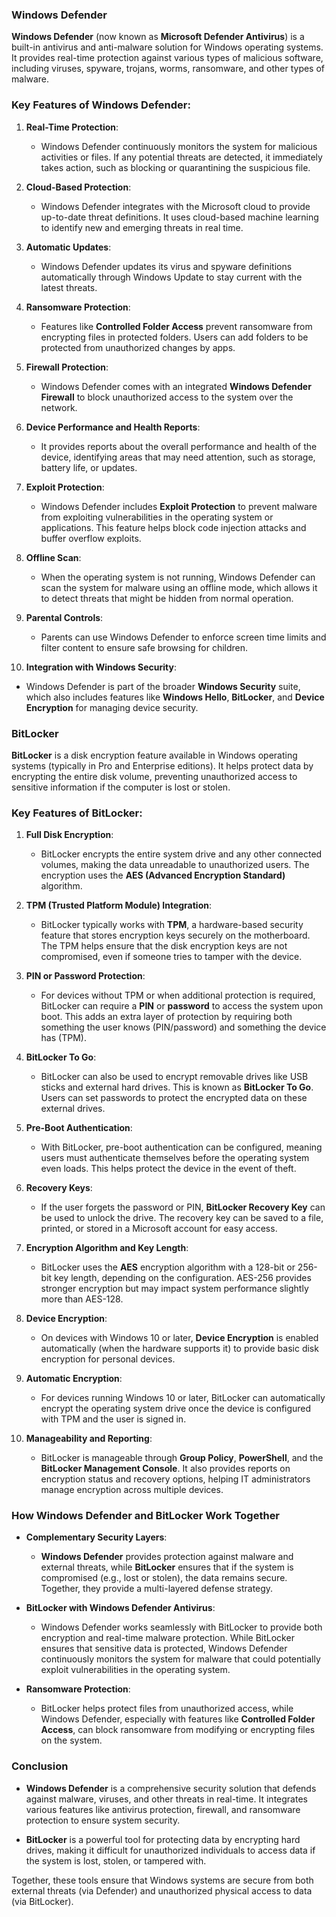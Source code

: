 ### **Windows Defender**

**Windows Defender** (now known as **Microsoft Defender Antivirus**) is a built-in antivirus and anti-malware solution for Windows operating systems. It provides real-time protection against various types of malicious software, including viruses, spyware, trojans, worms, ransomware, and other types of malware.

### **Key Features of Windows Defender**:

1. **Real-Time Protection**:
    
    - Windows Defender continuously monitors the system for malicious activities or files. If any potential threats are detected, it immediately takes action, such as blocking or quarantining the suspicious file.
2. **Cloud-Based Protection**:
    
    - Windows Defender integrates with the Microsoft cloud to provide up-to-date threat definitions. It uses cloud-based machine learning to identify new and emerging threats in real time.
3. **Automatic Updates**:
    
    - Windows Defender updates its virus and spyware definitions automatically through Windows Update to stay current with the latest threats.
4. **Ransomware Protection**:
    
    - Features like **Controlled Folder Access** prevent ransomware from encrypting files in protected folders. Users can add folders to be protected from unauthorized changes by apps.
5. **Firewall Protection**:
    
    - Windows Defender comes with an integrated **Windows Defender Firewall** to block unauthorized access to the system over the network.
6. **Device Performance and Health Reports**:
    
    - It provides reports about the overall performance and health of the device, identifying areas that may need attention, such as storage, battery life, or updates.
7. **Exploit Protection**:
    
    - Windows Defender includes **Exploit Protection** to prevent malware from exploiting vulnerabilities in the operating system or applications. This feature helps block code injection attacks and buffer overflow exploits.
8. **Offline Scan**:
    
    - When the operating system is not running, Windows Defender can scan the system for malware using an offline mode, which allows it to detect threats that might be hidden from normal operation.
9. **Parental Controls**:
    
    - Parents can use Windows Defender to enforce screen time limits and filter content to ensure safe browsing for children.
10. **Integration with Windows Security**:
    

- Windows Defender is part of the broader **Windows Security** suite, which also includes features like **Windows Hello**, **BitLocker**, and **Device Encryption** for managing device security.

### **BitLocker**

**BitLocker** is a disk encryption feature available in Windows operating systems (typically in Pro and Enterprise editions). It helps protect data by encrypting the entire disk volume, preventing unauthorized access to sensitive information if the computer is lost or stolen.

### **Key Features of BitLocker**:

1. **Full Disk Encryption**:
    
    - BitLocker encrypts the entire system drive and any other connected volumes, making the data unreadable to unauthorized users. The encryption uses the **AES (Advanced Encryption Standard)** algorithm.
2. **TPM (Trusted Platform Module) Integration**:
    
    - BitLocker typically works with **TPM**, a hardware-based security feature that stores encryption keys securely on the motherboard. The TPM helps ensure that the disk encryption keys are not compromised, even if someone tries to tamper with the device.
3. **PIN or Password Protection**:
    
    - For devices without TPM or when additional protection is required, BitLocker can require a **PIN** or **password** to access the system upon boot. This adds an extra layer of protection by requiring both something the user knows (PIN/password) and something the device has (TPM).
4. **BitLocker To Go**:
    
    - BitLocker can also be used to encrypt removable drives like USB sticks and external hard drives. This is known as **BitLocker To Go**. Users can set passwords to protect the encrypted data on these external drives.
5. **Pre-Boot Authentication**:
    
    - With BitLocker, pre-boot authentication can be configured, meaning users must authenticate themselves before the operating system even loads. This helps protect the device in the event of theft.
6. **Recovery Keys**:
    
    - If the user forgets the password or PIN, **BitLocker Recovery Key** can be used to unlock the drive. The recovery key can be saved to a file, printed, or stored in a Microsoft account for easy access.
7. **Encryption Algorithm and Key Length**:
    
    - BitLocker uses the **AES** encryption algorithm with a 128-bit or 256-bit key length, depending on the configuration. AES-256 provides stronger encryption but may impact system performance slightly more than AES-128.
8. **Device Encryption**:
    
    - On devices with Windows 10 or later, **Device Encryption** is enabled automatically (when the hardware supports it) to provide basic disk encryption for personal devices.
9. **Automatic Encryption**:
    
    - For devices running Windows 10 or later, BitLocker can automatically encrypt the operating system drive once the device is configured with TPM and the user is signed in.
10. **Manageability and Reporting**:
    
    - BitLocker is manageable through **Group Policy**, **PowerShell**, and the **BitLocker Management Console**. It also provides reports on encryption status and recovery options, helping IT administrators manage encryption across multiple devices.

### **How Windows Defender and BitLocker Work Together**

- **Complementary Security Layers**:
    
    - **Windows Defender** provides protection against malware and external threats, while **BitLocker** ensures that if the system is compromised (e.g., lost or stolen), the data remains secure. Together, they provide a multi-layered defense strategy.
- **BitLocker with Windows Defender Antivirus**:
    
    - Windows Defender works seamlessly with BitLocker to provide both encryption and real-time malware protection. While BitLocker ensures that sensitive data is protected, Windows Defender continuously monitors the system for malware that could potentially exploit vulnerabilities in the operating system.
- **Ransomware Protection**:
    
    - BitLocker helps protect files from unauthorized access, while Windows Defender, especially with features like **Controlled Folder Access**, can block ransomware from modifying or encrypting files on the system.

### **Conclusion**

- **Windows Defender** is a comprehensive security solution that defends against malware, viruses, and other threats in real-time. It integrates various features like antivirus protection, firewall, and ransomware protection to ensure system security.
    
- **BitLocker** is a powerful tool for protecting data by encrypting hard drives, making it difficult for unauthorized individuals to access data if the system is lost, stolen, or tampered with.
    

Together, these tools ensure that Windows systems are secure from both external threats (via Defender) and unauthorized physical access to data (via BitLocker).